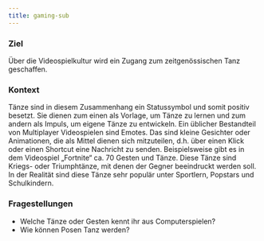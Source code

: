 ```yaml
---
title: gaming-sub
---
```

### Ziel

Über die Videospielkultur wird ein Zugang zum zeitgenössischen Tanz geschaffen.

### Kontext

Tänze sind in diesem Zusammenhang ein Statussymbol und somit positiv besetzt. Sie dienen zum einen als Vorlage, um Tänze zu lernen und zum andern als Impuls, um eigene Tänze zu entwickeln.
Ein üblicher Bestandteil von Multiplayer Videospielen sind Emotes. Das sind kleine Gesichter oder Animationen, die als Mittel dienen sich mitzuteilen, d.h. über einen Klick oder einen Shortcut eine Nachricht zu senden. Beispielsweise gibt es in dem Videospiel „Fortnite“ ca. 70 Gesten und Tänze. Diese Tänze sind Kriegs- oder Triumphtänze, mit denen der Gegner beeindruckt werden soll. In der Realität sind diese Tänze sehr populär unter Sportlern, Popstars und Schulkindern.


### Fragestellungen

* Welche Tänze oder Gesten kennt ihr aus Computerspielen?
* Wie können Posen Tanz werden?

